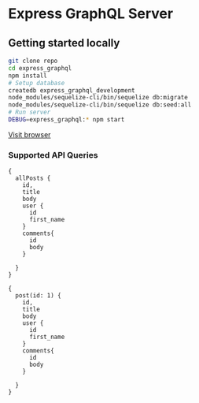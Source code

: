 # Express GraphQL Server

## Getting started locally

```bash
git clone repo
cd express_graphql
npm install
# Setup database
createdb express_graphql_development
node_modules/sequelize-cli/bin/sequelize db:migrate
node_modules/sequelize-cli/bin/sequelize db:seed:all
# Run server
DEBUG=express_graphql:* npm start
```

[Visit browser](http://localhost:3000/)

### Supported API Queries

```
{
  allPosts {
    id,
    title
    body
    user {
      id
      first_name
    }
    comments{
      id
      body
    }

  }
}
```

```
{
  post(id: 1) {
    id,
    title
    body
    user {
      id
      first_name
    }
    comments{
      id
      body
    }

  }
}
```

